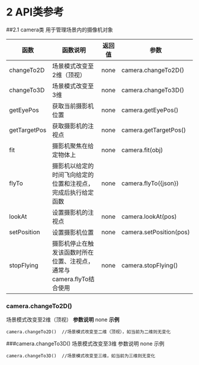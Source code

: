 # 2	API类参考
##2.1 	camera类
用于管理场景内的摄像机对象

|函数	|函数说明	|返回值	|参数|
|-------|--------------|-------|----|
|changeTo2D|场景模式改变至2维（顶视）|none|camera.changeTo2D()
|changeTo3D|场景模式改变至3维|none|camera.changeTo3D()
|getEyePos|获取当前摄影机位置|none|camera.getEyePos()
|getTargetPos|获取摄影机的注视点|none|camera.getTargetPos()
|fit|摄影机聚焦在给定物体上|none|camera.fit(obj)
|flyTo|摄影机以给定的时间飞向给定的位置和注视点，完成后执行给定函数|none|camera.flyTo({json})
|lookAt|设置摄影机的注视点|none|camera.lookAt(pos)
|setPosition|设置摄影机位置|none|camera.setPosition(pos)
|stopFlying|摄影机停止在触发该函数时所在位置、注视点，通常与camera.flyTo结合使用|none|camera.stopFlying()|
### camera.changeTo2D()
场景模式改变至2维（顶视）
**参数说明**
none
**示例**


```
camera.changeTo2D()  //场景模式改变至二维（顶视），如当前为二维则无变化 
```


###camera.changeTo3D()
场景模式改变至3维
参数说明
none
示例


```
camera.changeTo3D()  //场景模式改变至三维，如当前为三维则无变化
```


